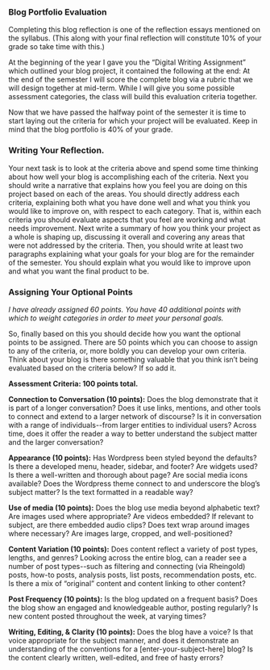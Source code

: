### Blog Portfolio Evaluation

Completing this blog reflection is one of the reflection essays mentioned on the syllabus. (This along with your final reflection will constitute 10% of your grade so take time with this.)

At the beginning of the year I gave you the “Digital Writing Assignment” which outlined your blog project, it contained the following at the end:
At the end of the semester I will score the complete blog via a rubric that we will design together at mid-term. While I will give you some possible assessment categories, the class will build this evaluation criteria together.

Now that we have passed the halfway point of the semester it is time to start laying out the criteria for which your project will be evaluated. Keep in mind that the blog portfolio is 40% of your grade.

### Writing Your Reflection.

Your next task is to look at the criteria above and spend some time thinking about how well your blog is accomplishing each of the criteria. Next you should write a narrative that explains how you feel you are doing on this project based on each of the areas. You should directly address each criteria, explaining both what you have done well and what you think you would like to improve on, with respect to each category. That is, within each criteria you should evaluate aspects that you feel are working and what needs improvement. Next write a summary of how you think your project as a whole is shaping up, discussing it overall and covering any areas that were not addressed by the criteria. Then, you should write at least two paragraphs explaining what your goals for your blog are for the remainder of the semester. You should explain what you would like to improve upon and what you want the final product to be. 

### Assigning Your Optional Points

*I have already assigned 60 points. You have 40 additional points with which to weight categories in order to meet your personal goals.*

So, finally based on this you should decide how you want the optional points to be assigned. There are 50 points which you can choose to assign to any of the criteria, or, more boldly you can develop your own criteria. Think about your blog is there something valuable that you think isn’t being evaluated based on the criteria below? If so add it.

**Assessment Criteria: 100 points total.**


**Connection to Conversation (10 points):**
Does the blog demonstrate that it is part of a longer conversation? Does it use links, mentions, and other tools to connect and extend to a larger network of discourse? Is it in conversation with a range of individuals--from larger entities to individual users? Across time, does it offer the reader a way to better understand the subject matter and the larger conversation?

**Appearance (10 points):**
Has Wordpress been styled beyond the defaults? Is there a developed menu, header, sidebar, and footer? Are widgets used? Is there a well-written and thorough about page? Are social media icons available? Does the Wordpress theme connect to and underscore the blog’s subject matter? Is the text formatted in a readable way?

**Use of media (10 points):**
Does the blog use media beyond alphabetic text? Are images used where appropriate? Are videos embedded? If relevant to subject, are there embedded audio clips? Does text wrap around images where necessary? Are images large, cropped, and well-positioned?

**Content Variation (10 points):**
Does content reflect a variety of post types, lengths, and genres? Looking across the entire blog, can a reader see a number of post types--such as filtering and connecting (via Rheingold) posts, how-to posts, analysis posts, list posts, recommendation posts, etc. Is there a mix of “original” content and content linking to other content?

**Post Frequency (10 points):**
Is the blog updated on a frequent basis? Does the blog show an engaged and knowledgeable author, posting regularly? Is new content posted throughout the week, at varying times?

**Writing, Editing, & Clarity (10 points):**
Does the blog have a voice? Is that voice appropriate for the subject manner, and does it demonstrate an understanding of the conventions for a [enter-your-subject-here] blog? Is the content clearly written, well-edited, and free of hasty errors?
